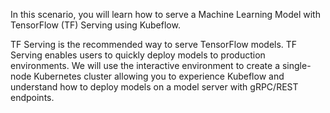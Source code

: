 In this scenario, you will learn how to serve a Machine Learning Model with TensorFlow (TF) Serving using Kubeflow. 

TF Serving is the recommended way to serve TensorFlow models. TF Serving enables users to quickly deploy models to production environments. We will use the interactive environment to create a single-node Kubernetes cluster allowing you to experience Kubeflow and understand how to deploy models on a  model server with gRPC/REST endpoints.
